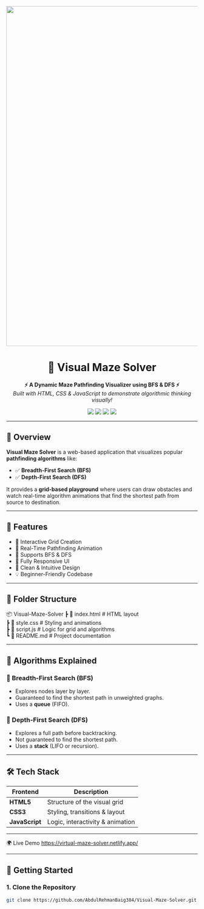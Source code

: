 <p align='center'>
<img width="1905" height="894" alt="image" src="https://github.com/user-attachments/assets/2cc5b435-0ae7-4f43-afb5-52f93858a33d" /></p>

<h1 align="center">🧩 Visual Maze Solver</h1>

<p align="center">
  <b>⚡ A Dynamic Maze Pathfinding Visualizer using BFS & DFS ⚡</b><br>
  <i>Built with HTML, CSS & JavaScript to demonstrate algorithmic thinking visually!</i>
</p>

<p align="center">
  <img src="https://img.shields.io/badge/Language-JavaScript-yellow?style=for-the-badge&logo=javascript" />
  <img src="https://img.shields.io/badge/Style-CSS-blue?style=for-the-badge&logo=css3" />
  <img src="https://img.shields.io/badge/Frontend-HTML5-orange?style=for-the-badge&logo=html5" />
  <img src="https://img.shields.io/badge/Status-Active-brightgreen?style=for-the-badge" />
</p>

---

## 🎯 Overview

**Visual Maze Solver** is a web-based application that visualizes popular **pathfinding algorithms** like:

- ✅ **Breadth-First Search (BFS)**
- ✅ **Depth-First Search (DFS)**

It provides a **grid-based playground** where users can draw obstacles and watch real-time algorithm animations that find the shortest path from source to destination.

---

## 🌟 Features

- 🧱 Interactive Grid Creation
- 🔄 Real-Time Pathfinding Animation
- 🧭 Supports BFS & DFS
- 📱 Fully Responsive UI
- 🎨 Clean & Intuitive Design
- 💡 Beginner-Friendly Codebase

---

## 📂 Folder Structure
📦 Visual-Maze-Solver
┣ 📄 index.html # HTML layout<br/>
┣ 📄 style.css # Styling and animations <br/>
┣ 📄 script.js # Logic for grid and algorithms <br/>
┗ 📄 README.md # Project documentation <br/>

---

## 🧠 Algorithms Explained

### 📌 Breadth-First Search (BFS)
- Explores nodes layer by layer.
- Guaranteed to find the shortest path in unweighted graphs.
- Uses a **queue** (FIFO).

### 📌 Depth-First Search (DFS)
- Explores a full path before backtracking.
- Not guaranteed to find the shortest path.
- Uses a **stack** (LIFO or recursion).

---

## 🛠️ Tech Stack

| Frontend     | Description                   |
|--------------|-------------------------------|
| **HTML5**    | Structure of the visual grid  |
| **CSS3**     | Styling, transitions & layout |
| **JavaScript** | Logic, interactivity & animation |

---

🌍 Live Demo
https://virtual-maze-solver.netlify.app/

---
## 🚀 Getting Started

### 1. Clone the Repository
```bash
git clone https://github.com/AbdulRehmanBaig384/Visual-Maze-Solver.git

